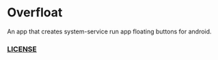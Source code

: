 # Overfloat
An app that creates system-service run app floating buttons for android.

### <a href="https://github.com/cyource/Overfloat/blob/master/LICENSE">LICENSE</a>
